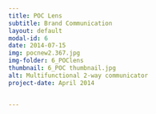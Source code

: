 ```yaml
---
title: POC Lens
subtitle: Brand Communication
layout: default
modal-id: 6
date: 2014-07-15
img: pocnew2.367.jpg
img-folder: 6_POClens
thumbnail: 6_POC thumbnail.jpg
alt: Multifunctional 2-way communicator
project-date: April 2014


---
```

